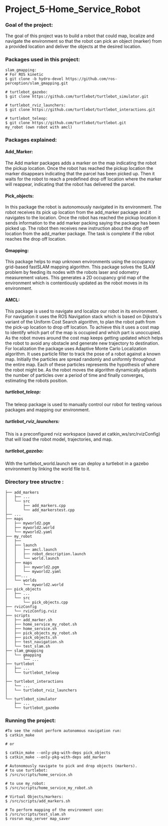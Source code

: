 # Project_5-Home_Service_Robot


### Goal of the project:
The goal of this project was to build a robot that could map, localize and navigate the environment so that the robot can pick an object (marker) from a provided location and deliver the objects at the desired location. 


### Packages used in this project: 

    slam_gmapping:
    # For ROS kinetic 
    $ git clone -b hydro-devel https://github.com/ros-perception/slam_gmapping.git

    # turtlebot_gazebo:
    $ git clone https://github.com/turtlebot/turtlebot_simulator.git
    
    # turtlebot_rviz_launchers:
    $ git clone https://github.com/turtlebot/turtlebot_interactions.git   
  
    # turtlebot_teleop:
    $ git clone https://github.com/turtlebot/turtlebot.git
    my_robot (own robot with amcl)

### Packages explained: 

#### Add_Marker: 
The Add marker packages adds a marker on the map indicating the robot the pickup location. Once the robot has reached the pickup location the marker disappears indicating that the parcel has been picked up. Then it waits for the robot to reach a predefined drop off location where the marker will reappear, indicating that the robot has delivered the parcel. 

#### Pick_objects:
In this package the robot is autonomously navigated in its environment. The robot receives its pick up location from the add_marker package and it navigates to the location. Once the robot has reached the pickup location it sends information to the add marker packing saying the package has been picked up. The robot then receives new instruction about the drop off location from the add_marker package. The task is complete if the robot reaches the drop off location.     

#### Gmapping: 
This package helps to map unknown environments using the occupancy grid-based fastSLAM mapping algorithm. This package solves the SLAM problem by feeding its nodes with the robots laser and odometry measurement values. This generates a 2D occupancy grid map of the environment which is contentiously updated as the robot moves in its environment.  

#### AMCL: 
This package is used to navigate and localize our robot in its environment. For navigation it uses the ROS Navigation stack which is based on Dijkstra's variant of the Uniform Cost Search algorithm, to plan the robot path from the pick-up location to drop off location. To achieve this it uses a cost map to identify which part of the map is occupied and which part is unoccupied. As the robot moves around the cost map keeps getting updated which helps the robot to avoid any obstacle and generate new trajectory to destination. 
For localization the package uses Adaptive Monte Carlo Localization algorithm. It uses particle filter to track the pose of a robot against a known map. Initially the particles are spread randomly and uniformly throughout the entire map. Each of these particles represents the hypothesis of where the robot might be. As the robot moves the algorithm dynamically adjusts the number of particles over a period of time and finally converges, estimating the robots position.
   
##### turtlebot_teleop: 
The teleop package is used to manually control our robot for testing various packages and mapping our environment.

##### turtlebot_rviz_launchers: 
This is a preconfigured rviz workspace (saved at catkin_ws/src/rvizConfig) that will load the robot model, trajectories, and map.

##### turtlebot_gazebo: 
With the turtlebot_world.launch we can deploy a turtlebot in a gazebo environment by linking the world file to it. 


### Directory tree structre :

    ├── add_markers
    │   ├── ...
    │   └── src
    │       ├── add_markers.cpp
    │       └── add_markerstest.cpp
    ├── ...
    ├── maps
    │   ├── myworld2.pgm
    │   ├── myworld2.world
    │   └── myworld2.yaml
    ├── my_robot
    │   ├──
    │   ├── launch
    │   │   ├── amcl.launch
    │   │   ├── robot_description.launch
    │   │   └── world.launch
    │   ├── maps
    │   │   ├── myworld2.pgm
    │   │   └── myworld2.yaml
    │   ├──...
    │   └── worlds
    │       └── myworld2.world
    ├── pick_objects
    │   ├── ...
    │   └── src
    │       └── pick_objects.cpp
    ├── rvizConfig
    │   └── rvizConfig.rviz
    ├── scripts
    │   ├── add_marker.sh
    │   ├── home_service_my_robot.sh
    │   ├── home_service.sh
    │   ├── pick_objects_my_robot.sh
    │   ├── pick_objects.sh
    │   ├── test_navigation.sh
    │   └── test_slam.sh
    ├── slam_gmapping
    │   └── gmapping
    │       └── ...
    ├── turtlebot
    │   ├── ...
    │   └── turtlebot_teleop
    │       
    ├── turtlebot_interactions
    │   └── ...
    │   └── turtlebot_rviz_launchers
    │       
    └── turtlebot_simulator
        ├── ...
        └── turtlebot_gazebo

### Running the project:  
    #To see the robot perform autonomous navigation run:
    $ catkin_make
    
    # or 
    
    $ catkin_make --only-pkg-with-deps pick_objects
    $ catkin_make --only-pkg-with-deps add_marker

    # Autonomously navigate to pick and drop objects (markers).     
    # to use turtlebot:
    $ /src/scripts/home_service.sh
    
    # to use my_robot: 
    $ /src/scripts/home_service_my_robot.sh

    # Virtual Objects/markers:
    $ /src/scripts/add_markers.sh

    # To perform mapping of the environment use:
    $ /src/scripts/test_slam.sh
    $ rosrun map_server map_saver